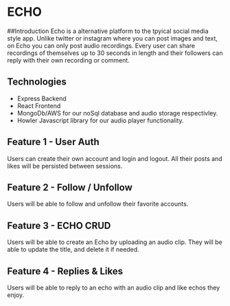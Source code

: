 
# ECHO

##Introduction
Echo is a alternative platform to the tpyical social media style app. Unlike twitter or instagram where you can post images and text, on Echo you can only post audio recordings. Every user can share recordings of themselves up to 30 seconds in length and their followers can reply with their own recording or comment. 


## Technologies
* Express Backend
* React Frontend
* MongoDb/AWS for our noSql database and audio storage respectivley.
* Howler Javascript library for our audio player functionality.

## Feature 1 - User Auth
Users can create their own account and login and logout. All their posts and likes will be persisted between sessions. 

## Feature 2 - Follow / Unfollow
Users will be able to follow and unfollow their favorite accounts. 

## Feature 3 - ECHO CRUD
Users will be able to create an Echo by uploading an audio clip. They will be able to update the title, and delete it if needed. 

## Feature 4 - Replies & Likes
Users will be able to reply to an echo with an audio clip and like echos they enjoy. 


